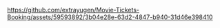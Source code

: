 

https://github.com/extrayugen/Movie-Tickets-Booking/assets/59593892/3b04e28e-63d2-4847-b940-31d46e398410

